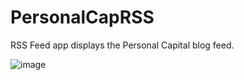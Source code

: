 # PersonalCapRSS
RSS Feed app displays the Personal Capital blog feed.

![image](https://user-images.githubusercontent.com/22328242/49548842-d01d4a80-f89b-11e8-85f8-7b4eb5c736a9.png)

